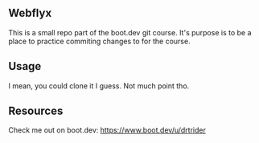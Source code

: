 ## Webflyx

This is a small repo part of the boot.dev git course. It's purpose is to be a place to practice commiting changes to for the course.


## Usage

I mean, you could clone it I guess. Not much point tho.


## Resources

Check me out on boot.dev: https://www.boot.dev/u/drtrider



